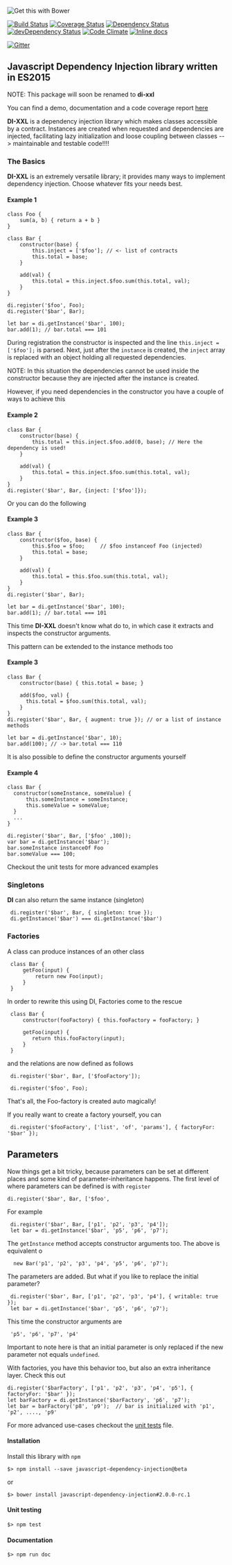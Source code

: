 ![Get this with Bower](https://camo.githubusercontent.com/06c5d22b7908c0c4928071ac314e75c3da29d750/687474703a2f2f62656e7363687761727a2e6769746875622e696f2f626f7765722d6261646765732f62616467654032782e706e67)

[![Build Status][travis-url]][travis-image] [![Coverage Status][coveralls-url]][coveralls-image] [![Dependency Status][depstat-image]][depstat-url] [![devDependency Status][depstat-dev-image]][depstat-dev-url] 
[![Code Climate][code-climate-url]][code-climate-image]
[![Inline docs](http://inch-ci.org/github/scaljeri/javascript-dependency-injection.svg?branch=master&style=flat-square)](http://inch-ci.org/github/scaljeri/javascript-dependency-injection)

[![Gitter](https://badges.gitter.im/Join%20Chat.svg)](https://gitter.im/scaljeri/javascript-dependency-injection?utm_source=badge&utm_medium=badge&utm_campaign=pr-badge)

## Javascript Dependency Injection library written in ES2015 

NOTE: This package will soon be renamed to **di-xxl**

You can find a demo, documentation and a code coverage report [here](http://scaljeri.github.io/javascript-dependency-injection/)

 **DI-XXL** is a dependency injection library which makes classes accessible by a contract. Instances are created when requested and 
 dependencies are injected, facilitating lazy initialization and 
 loose coupling between classes --> maintainable and testable code!!!!
 
### The Basics     

**DI-XXL** is an extremely versatile library; it provides many ways to implement dependency injection. Choose
whatever fits your needs best.


#### Example 1

    class Foo {
        sum(a, b) { return a + b }
    }
    
    class Bar {
        constructor(base) {
            this.inject = ['$foo']; // <- list of contracts
            this.total = base;
        }
         
        add(val) {
            this.total = this.inject.$foo.sum(this.total, val);
        }
    }
    
    di.register('$foo', Foo);
    di.register('$bar', Bar); 
    
    let bar = di.getInstance('$bar', 100);
    bar.add(1); // bar.total === 101
    

During registration the constructor is inspected and the line `this.inject = ['$foo'];` is parsed. Next,
just after the `instance` is created, the `inject` array is replaced with an object holding all requested dependencies. 

NOTE: In this situation the dependencies cannot be used inside the constructor because they are injected 
after the instance is created.

However, if you need dependencies in the constructor you have a couple of ways to achieve this

#### Example 2

    class Bar {
        constructor(base) {
            this.total = this.inject.$foo.add(0, base); // Here the dependency is used!
        }
         
        add(val) {
            this.total = this.inject.$foo.sum(this.total, val);
        }
    }
    di.register('$bar', Bar, {inject: ['$foo']});
    
Or you can do the following

#### Example 3

    class Bar { 
        constructor($foo, base) {
            this.$foo = $foo;     // $foo instanceof Foo (injected)
            this.total = base;
        }
        
        add(val) {
            this.total = this.$foo.sum(this.total, val);
        }
    }
    di.register('$bar', Bar);
    
    let bar = di.getInstance('$bar', 100);
    bar.add(1); // bar.total === 101
    
This time **DI-XXL** doesn't know what do to, in which case it extracts and inspects the constructor arguments.

This pattern can be extended to the instance methods too

#### Example 3

    class Bar {
        constructor(base) { this.total = base; }
      
        add($foo, val) {
          this.total = $foo.sum(this.total, val);
        }
    }
    di.register('$bar', Bar, { augment: true }); // or a list of instance methods
    
    let bar = di.getInstance('$bar', 10);
    bar.add(100); // -> bar.total === 110
    

It is also possible to define the constructor arguments yourself

#### Example 4

    class Bar {
      constructor(someInstance, someValue) {
          this.someInstance = someInstance;
          this.someValue = someValue;
      }
      ...
    }

    di.register('$bar', Bar, ['$foo' ,100]);
    var bar = di.getInstance('$bar');
    bar.someInstance instanceOf Foo
    bar.someValue === 100;
       
Checkout the unit tests for more advanced examples
       
### Singletons
**DI** can also return the same instance (singleton)
 
     di.register('$bar', Bar, { singleton: true });
     di.getInstance('$bar') === di.getInstance('$bar')
     
### Factories
A class can produce instances of an other class
 
     class Bar {
         getFoo(input) {
             return new Foo(input);
         }
     }
     
In order to rewrite this using DI, Factories come to the rescue 

     class Bar {
         constructor(fooFactory) { this.fooFactory = fooFactory; }
          
         getFoo(input) { 
            return this.fooFactory(input);  
         }
     }
     
and the relations are now defined as follows
 
     di.register('$bar', Bar, ['$fooFactory']);
     
     di.register('$foo', Foo);
     
That's all, the Foo-factory is created auto magically!
 
If you really want to create a factory yourself, you can
     
     di.register('$fooFactory', ['list', 'of', 'params'], { factoryFor: '$bar' });
     
## Parameters 
Now things get a bit tricky, because parameters can be set at different places and
some kind of parameter-inheritance happens. The first level of where parameters can be defined is 
with `register`

    di.register('$bar', Bar, ['$foo', 
For example
 
     di.register('$bar', Bar, ['p1', 'p2', 'p3', 'p4']);
     let bar = di.getInstance('$bar', 'p5', 'p6', 'p7');
     
The `getInstance` method accepts constructor arguments too. The above is equivalent o
    
      new Bar('p1', 'p2', 'p3', 'p4', 'p5', 'p6', 'p7');
      
The parameters are added. But what if you like to replace the initial parameter?
  
     di.register('$bar', Bar, ['p1', 'p2', 'p3', 'p4'], { writable: true });
     let bar = di.getInstance('$bar', 'p5', 'p6', 'p7');
 
This time the constructor arguments are
 
     'p5', 'p6', 'p7', 'p4'
     
Important to note here is that an initial parameter is only replaced if the 
new parameter not equals `undefined`. 
  
With factories, you have this behavior too, but also an extra inheritance layer. 
Check this out

    di.register('$barFactory', ['p1', 'p2', 'p3', 'p4', 'p5'], { factoryFor: '$bar' });    
    let barFactory = di.getInstance('$barFactory', 'p6', 'p7');                            
    let bar = barFactory('p8', 'p9');  // bar is initialized with 'p1', 'p2', ...., 'p9'   
    
For more advanced use-cases checkout the [unit tests](https://github.com/scaljeri/javascript-dependency-injection/blob/master/test/di.spec.js)
file.

#### Installation ####

Install this library with `npm` 

    $> npm install --save javascript-dependency-injection@beta
    
or

    $> bower install javascript-dependency-injection#2.0.0-rc.1
    
#### Unit testing ####

    $> npm test
    
#### Documentation ####

    $> npm run doc

[travis-url]: https://travis-ci.org/scaljeri/javascript-dependency-injection.png
[travis-image]: https://travis-ci.org/scaljeri/javascript-dependency-injection

[coveralls-image]: https://coveralls.io/github/scaljeri/javascript-dependency-injection?branch=master
[coveralls-url]: https://coveralls.io/repos/github/scaljeri/javascript-dependency-injection/badge.svg?branch=master

[depstat-url]: https://david-dm.org/scaljeri/javascript-dependency-injection
[depstat-image]: https://david-dm.org/scaljeri/javascript-dependency-injection.svg

[_depstat-dev-url]: https://david-dm.org/scaljeri/javascript-dependency-injection#info=devDependencies
[_depstat-dev-image]: https://david-dm.org/scaljeri/javascript-dependency-injection.svg#info=devDependencies

[depstat-dev-url]: https://david-dm.org/scaljeri/javascript-dependency-injection#info=devDependencies
[depstat-dev-image]: https://david-dm.org/scaljeri/javascript-dependency-injection/dev-status.svg

[code-climate-url]: https://codeclimate.com/github/scaljeri/javascript-dependency-injection/badges/gpa.svg
[code-climate-image]: https://codeclimate.com/github/scaljeri/javascript-dependency-injection
